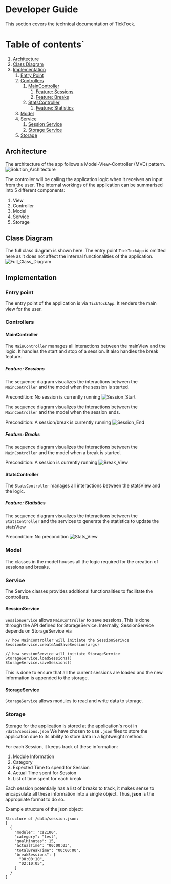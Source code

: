 # Developer Guide
This section covers the technical documentation of TickTock.

# Table of contents`
1. [Architecture](#architecture)
2. [Class Diagram](#class-diagram)
3. [Implementation](#implementation)
    1. [Entry Point](#entry-point)
    2. [Controllers](#controllers)
       1. [MainController](#maincontroller)
          1. [Feature: Sessions](#feature-sessions)
          2. [Feature: Breaks](#feature-breaks)
       2. [StatsController](#statscontroller)
          1. [Feature: Statistics](#feature-statistics)
   3. [Model](#model)
   4. [Service](#service)
      1. [Session Service](#sessionservice)
      2. [Storage Service](#storageservice)
   5. [Storage](#storage)

## Architecture
The architecture of the app follows a Model-View-Controller (MVC) pattern.
![Solution_Architecture](./developer_guide/SolutionArchitecture.svg)

The controller will be calling the application logic when it receives an input from the user.
The internal workings of the application can be summarised into 5 different components:
1. View
2. Controller
3. Model
4. Service
5. Storage

## Class Diagram
The full class diagram is shown here. The entry point `TickTockApp` is omitted here as it does not affect the
internal functionalities of the application.
![Full_Class_Diagram](./developer_guide/FullClassDiagram.svg)

## Implementation

### Entry point
The entry point of the application is via `TickTockApp`. It renders the main view for the user.

### Controllers
#### MainController
The `MainController` manages all interactions between the mainView and the logic. It handles the start and stop of a 
session. It also handles the break feature.

##### Feature: Sessions
The sequence diagram visualizes the interactions between the `MainController` and the model when the session is started.

Precondition: No session is currently running
![Session_Start](./developer_guide/SessionStartSeq.svg)

The sequence diagram visualizes the interactions between the `MainController` and the model when the 
session ends.

Precondition: A session/break is currently running
![Session_End](./developer_guide/SessionEndSeq.svg)

##### Feature: Breaks
The sequence diagram visualizes the interactions between the `MainController` and the model when a break is started.

Precondition: A session is currently running
![Break_View](./developer_guide/BreakSeq.svg)

#### StatsController
The `StatsController` manages all interactions between the statsView and the logic.

##### Feature: Statistics
The sequence diagram visualizes the interactions between the `StatsController` and the services to generate the 
statistics to update the statsView

Precondition: No precondition
![Stats_View](./developer_guide/StatsSeq.svg)

### Model
The classes in the model houses all the logic required for the creation of sessions and breaks.

### Service
The Service classes provides additional functionalities to facilitate the controllers.

#### SessionService
`SessionService` allows `MainController` to save sessions. This is done through the API defined for StorageService.
Internally, SessionService depends on StorageService via
```
// how MainController will initiate the SessionSerivce
SessionService.createAndSaveSession(args)

// how sessionService will initiate StorageService
StorageService.loadSessions()
StorageService.saveSessions()
```
This is done to ensure that all the current sessions are loaded and the new information is appended to the storage.

#### StorageService
`StorageService` allows modules to read and write data to storage.

### Storage
Storage for the application is stored at the application's root in `/data/sessions.json`
We have chosen to use `.json` files to store the application due to its ability to store data in a lightweight method.

For each Session, it keeps track of these information:
1. Module Information
2. Category
3. Expected Time to spend for Session
4. Actual Time spent for Session
5. List of time spent for each break

Each session potentially has a list of breaks to track, it makes sense to encapsulate all these information 
into a single object. Thus, __json__ is the appropriate format to do so.

Example structure of the json object:
```
Structure of /data/session.json:
[
  {
    "module": "cs2100",
    "category": "test",
    "goalMinutes": 15,
    "actualTime": "00:00:03",
    "totalBreakTime": "00:00:00",
    "breakSessions": [
      "00:00:10",
      "02:10:05",
    ]
  }
]
```


